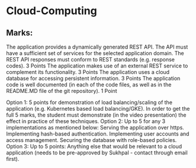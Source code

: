 # Cloud-Computing
## Marks:
The application provides a dynamically generated REST API. The API must have a sufficient set of services for the selected application domain. The REST API responses must conform to REST standards (e.g. response codes).  3 Points
The application makes use of an external REST service to complement its functionality. 3 Points
The application uses a cloud database for accessing persistent information. 3 Points
The application code is well documented (in each of the code files, as well as in the README.MD file of the git repository). 1 Point

Option 1: 5 points for demonstration of load balancing/scaling of the application (e.g. Kubernetes based load balancing/GKE). In order to get the full 5 marks, the student must demonstrate (in the video presentation) the effect in practice of these techniques.
Option 2: Up to 5 for any 3 implementations as mentioned below:
Serving the application over https.
Implementing hash-based authentication.
Implementing user accounts and access management.
Securing the database with role-based policies.
Option 3: Up to 5 points: Anything else that would be relevant to a cloud application (needs to be pre-approved by Sukhpal - contact through email first).
